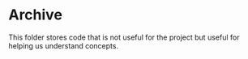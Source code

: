 # Archive

This folder stores code that is not useful for the project but useful for helping us understand concepts.

